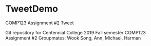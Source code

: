 # TweetDemo
COMP123 Assignment #2 Tweet

Git repository for Centennial College 2019 Fall semester COMP123 Assignment #2
Groupmates: Wook Song, Ann, Michael, Harman
